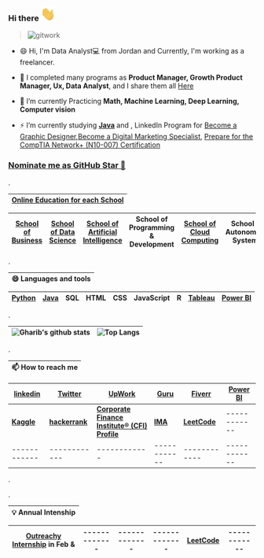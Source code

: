 

### Hi there <img src="https://raw.githubusercontent.com/ABSphreak/ABSphreak/master/gifs/Hi.gif" width="30px"></h2> 

> ![gitwork](https://user-images.githubusercontent.com/36210723/94987193-0053d400-056d-11eb-97d2-f0319bbe27f6.jpg)


- 😄 Hi, I'm Data Analyst💻 from Jordan and  Currently, I'm working as a freelancer.

- 🔭 I completed many programs as **Product Manager, Growth Product Manager, Ux, Data Analyst**, and I share them all  [Here](https://github.com/nancyalaswad90?tab=repositories)
- 🌱 I’m currently Practicing  **Math, Machine Learning, Deep Learning, Computer vision**

- ⚡ I’m currently studying **[Java](https://github.com/nancyalaswad90/Project-for-Vehicle-Accident-Application/blob/main/README.md)**  and , LinkedIn Program for [Become a Graphic Designer](https://www.linkedin.com/learning/paths/become-a-graphic-designer),[Become a Digital Marketing Specialist](https://www.linkedin.com/learning/paths/become-a-digital-marketing-specialist), [Prepare for the CompTIA Network+ (N10-007) Certification](https://github.com/nancyalaswad90/Prepare-for-the-CompTIA-Network-N10-007-Certification/blob/main/README.md) 

### **[Nominate me as GitHub Star 🌟](https://stars.github.com/nominate/)**



.

| **[ Online Education for each School](https://github.com/nancyalaswad90/ONLINE-EDUCATION-for-each-School/blob/main/README.md)**|
 | ------------ | 

| **[School of Business](https://github.com/nancyalaswad90/The-School-of-Business/blob/main/README.md)** | **[School of Data Science](https://github.com/nancyalaswad90/School-of-Data-Science/blob/main/README.md)** | **[School of  Artificial Intelligence](https://www.udacity.com/school-of-ai)** | **School of Programming & Development**| **[School of Cloud Computing](https://github.com/nancyalaswad90/School-of-Cloud-Computing/blob/main/README.md)**|**School of  Autonomous Systems**| 
| ------------ | ------------ | ------------ |------------ | ------------ | ------------ |


.






| **😄 Languages and tools**|
 | ------------ | 

| **[Python](https://github.com/nancyalaswad90/Python-Courses)** | **[Java](https://github.com/nancyalaswad90/Project-for-Vehicle-Accident-Application/blob/main/README.md)**  | **SQL** | **HTML**| **CSS**|**JavaScript**| **R** | [Tableau ](https://public.tableau.com/profile/nancy.al.aswad#!/) | [Power BI](https://github.com/nancyalaswad90/Power-BI) |
| ------------ | ------------ | ------------ |------------ | ------------ | ------------ |------------ | ------------ | ------------ |



.



|![Gharib's github stats](https://github-readme-stats.vercel.app/api?username=nancyalaswad90&show_icons=true&theme=algolia&count_private=true) | ![Top Langs](https://github-readme-stats.vercel.app/api/top-langs/?username=nancyalaswad90&theme=algolia)|
| ------------ | ------------ | 


.


| **📫 How to reach me**|
 | ------------ | 


|**[linkedin](www.linkedin.com/in/nancy-al-aswad-b001b4124)** |**[Twitter](https://twitter.com/AswadNancy?s=03/ "Twitter")**| **[UpWork ](https://www.upwork.com/o/profiles/users/~01aea1b28cadcbe913/)** | **[Guru](https://www.guru.com/pro/ProfileBuild.aspx?tab=5&pscount=0)** | **[Fiverr](https://www.fiverr.com/nancyalaswad?public_mode=true)** |**[Power BI](https://github.com/nancyalaswad90/Power-BI)** |
| ------------ | ------------ | ------------ |------------ | ------------ | ------------ |
|**[Kaggle](https://www.kaggle.com/nancyalaswad90)**| **[hackerrank](https://www.hackerrank.com/nancyalaswad90)** | **[Corporate Finance Institute® (CFI) Profile](https://dashboard.corporatefinanceinstitute.com/my-profile/)** |**[IMA ](https://imalc.mycrowdwisdom.com/diweb/mylearning/)** | **[LeetCode](https://leetcode.com/Nancy_Al_Aswad90/)** | ------------ |
| ------------ | ------------ | ------------ |------------ | ------------ | ------------ |
.




.



| **💡  Annual Intenship**|
 | ------------ | 


| **[Outreachy Internship](https://www.outreachy.org/docs/internship/) in Feb &**| **-------------** | **-------------**  |**-------------**  | **[LeetCode](https://leetcode.com/Nancy_Al_Aswad90/)** | ------------ |
| ------------ | ------------ | ------------ |------------ | ------------ | ------------ |
